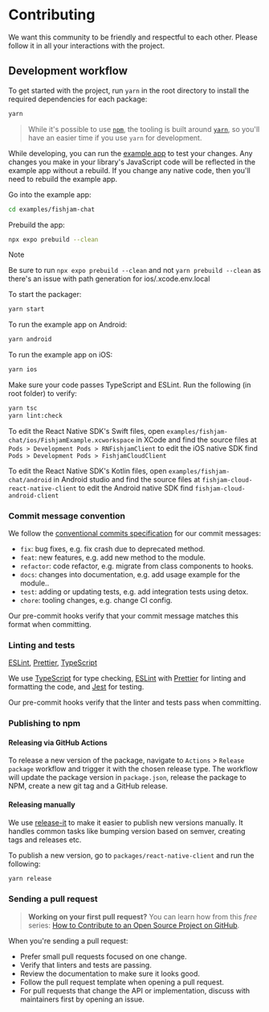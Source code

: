 # Contributing

We want this community to be friendly and respectful to each other. Please
follow it in all your interactions with the project.

## Development workflow

To get started with the project, run `yarn` in the root directory to install the
required dependencies for each package:

```sh
yarn
```

> While it's possible to use [`npm`](https://github.com/npm/cli), the tooling is
> built around [`yarn`](https://classic.yarnpkg.com/), so you'll have an easier
> time if you use `yarn` for development.

While developing, you can run the [example app](/examples/fishjam-chat) to test your changes.
Any changes you make in your library's JavaScript code will be reflected in the
example app without a rebuild. If you change any native code, then you'll need
to rebuild the example app.

Go into the example app:

```sh
cd examples/fishjam-chat
```

Prebuild the app:

```sh
npx expo prebuild --clean
```

> [!NOTE]
> Be sure to run `npx expo prebuild --clean` and not `yarn prebuild --clean` as there's an issue with path generation for ios/.xcode.env.local

To start the packager:

```sh
yarn start
```

To run the example app on Android:

```sh
yarn android
```

To run the example app on iOS:

```sh
yarn ios
```

Make sure your code passes TypeScript and ESLint. Run the following (in root folder) to verify:

```sh
yarn tsc
yarn lint:check
```

To edit the React Native SDK's Swift files, open `examples/fishjam-chat/ios/FishjamExample.xcworkspace` in XCode
and find the source files at
`Pods > Development Pods > RNFishjamClient`
to edit the iOS native SDK find
`Pods > Development Pods > FishjamCloudClient`

To edit the React Native SDK's Kotlin files, open `examples/fishjam-chat/android` in Android studio and find the
source files at
`fishjam-cloud-react-native-client`
to edit the Android native SDK find
`fishjam-cloud-android-client`

### Commit message convention

We follow the
[conventional commits specification](https://www.conventionalcommits.org/en) for
our commit messages:

- `fix`: bug fixes, e.g. fix crash due to deprecated method.
- `feat`: new features, e.g. add new method to the module.
- `refactor`: code refactor, e.g. migrate from class components to hooks.
- `docs`: changes into documentation, e.g. add usage example for the module..
- `test`: adding or updating tests, e.g. add integration tests using detox.
- `chore`: tooling changes, e.g. change CI config.

Our pre-commit hooks verify that your commit message matches this format when
committing.

### Linting and tests

[ESLint](https://eslint.org/), [Prettier](https://prettier.io/),
[TypeScript](https://www.typescriptlang.org/)

We use [TypeScript](https://www.typescriptlang.org/) for type checking,
[ESLint](https://eslint.org/) with [Prettier](https://prettier.io/) for linting
and formatting the code, and [Jest](https://jestjs.io/) for testing.

Our pre-commit hooks verify that the linter and tests pass when committing.

### Publishing to npm

#### Releasing via GitHub Actions

To release a new version of the package, navigate to `Actions` >
`Release package` workflow and trigger it with the chosen release type. The
workflow will update the package version in `package.json`, release the package
to NPM, create a new git tag and a GitHub release.

#### Releasing manually

We use [release-it](https://github.com/release-it/release-it) to make it easier
to publish new versions manually. It handles common tasks like bumping version
based on semver, creating tags and releases etc.

To publish a new version, go to `packages/react-native-client` and run the following:

```sh
yarn release
```

### Sending a pull request

> **Working on your first pull request?** You can learn how from this _free_
> series:
> [How to Contribute to an Open Source Project on GitHub](https://app.egghead.io/playlists/how-to-contribute-to-an-open-source-project-on-github).

When you're sending a pull request:

- Prefer small pull requests focused on one change.
- Verify that linters and tests are passing.
- Review the documentation to make sure it looks good.
- Follow the pull request template when opening a pull request.
- For pull requests that change the API or implementation, discuss with
  maintainers first by opening an issue.
